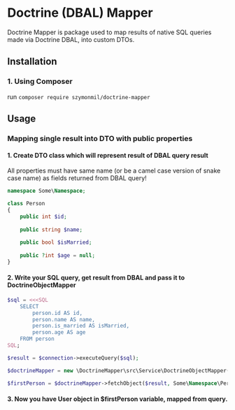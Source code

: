 # Doctrine (DBAL) Mapper
Doctrine Mapper is package used to map results of native SQL queries made via Doctrine DBAL, into custom DTOs.

## Installation

### 1. Using Composer

run `composer require szymonmil/doctrine-mapper`

## Usage

### Mapping single result into DTO with public properties

#### 1. Create DTO class which will represent result of DBAL query result
All properties must have same name (or be a camel case version of snake case name) as fields returned from DBAL query! 
```php
namespace Some\Namespace;

class Person
{
    public int $id;
    
    public string $name;
    
    public bool $isMarried;
    
    public ?int $age = null;
}
```

#### 2. Write your SQL query, get result from DBAL and pass it to DoctrineObjectMapper

```php
$sql = <<<SQL
    SELECT
        person.id AS id,
        person.name AS name,
        person.is_married AS isMarried,
        person.age AS age
    FROM person
SQL;

$result = $connection->executeQuery($sql);

$doctrineMapper = new \DoctrineMapper\src\Service\DoctrineObjectMapper() // You can also inject this service in Symfony DI

$firstPerson = $doctrineMapper->fetchObject($result, Some\Namespace\Person::class);
```

#### 3. Now you have User object in $firstPerson variable, mapped from query.